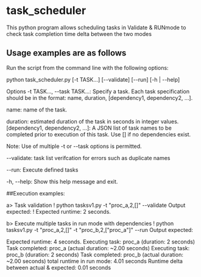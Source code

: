 # task_scheduler
This python program allows scheduling tasks in Validate &amp; RUNmode to check task completion time delta between the two modes

## Usage examples are as follows

Run the script from the command line with the following options:

python task_scheduler.py [-t TASK...] [--validate] [--run] [-h | --help]

Options
-t TASK..., --task TASK...: Specify a task. Each task specification should be in the format: name, duration, [dependency1, dependency2, ...].

name: name of the task.

duration: estimated duration of the task in seconds in integer values.
[dependency1, dependency2, ...]: A JSON list of task names to be completed prior to execution of this task. Use [] if no dependencies exist.

Note: Use of multiple -t or --task options is permitted.

--validate: task list verifcation for errors such as duplicate names

--run: Execute defined tasks

-h, --help: Show this help message and exit.


##Execution examples:

a> Task validation
!
python tasksv1.py -t "proc_a,2,[]" --validate
Output expected:
!
Expected runtime: 2 seconds.

b> Execute multiple tasks in run mode with dependencies
!
python tasksv1.py -t "proc_a,2,[]" -t "proc_b,2,[\"proc_a\"]" --run
Output expected:

Expected runtime: 4 seconds.
Executing task: proc_a (duration: 2 seconds)
Task completed: proc_a (actual duration: ~2.00 seconds)
Executing task: proc_b (duration: 2 seconds)
Task completed: proc_b (actual duration: ~2.00 seconds)
total runtime in run mode: 4.01 seconds
Runtime delta between actual & expected: 0.01 seconds
